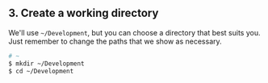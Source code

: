 ## 3. Create a working directory

We'll use <code class="file-path">~/Development</code>, but you can choose a directory that best suits you. Just remember to change the paths that we show as necessary.

```bash
# ~
$ mkdir ~/Development
$ cd ~/Development
```
